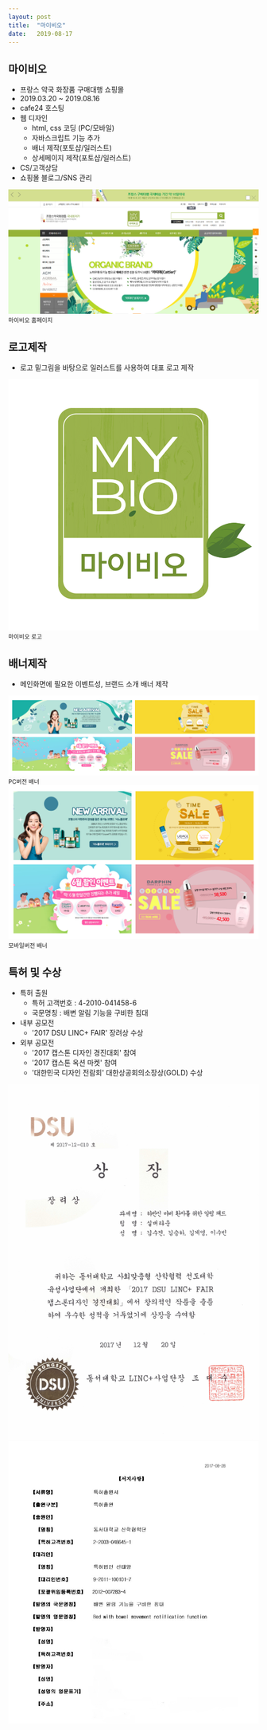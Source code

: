 ```yaml
---
layout: post
title:  "마이비오"
date:   2019-08-17
---
```


## 마이비오
* 프랑스 약국 화장품 구매대행 쇼핑몰
* 2019.03.20 ~ 2019.08.16
* cafe24 호스팅
* 웹 디자인
  * html, css 코딩 (PC/모바일)
  * 자바스크립트 기능 추가
  * 배너 제작(포토샵/일러스트)
  * 상세페이지 제작(포토샵/일러스트)
* CS/고객상담
* 쇼핑몰 블로그/SNS 관리

<img class="system" src="/assets/img/mybio/mybio.png">
<small>마이비오 홈페이지</small>

## 로고제작
* 로고 밑그림을 바탕으로 일러스트를 사용하여 대표 로고 제작
<img class="logo" src="/assets/img/mybio/logo.png">
<small>마이비오 로고</small>

## 배너제작
* 메인화면에 필요한 이벤트성, 브랜드 소개 배너 제작
<img class="system" src="/assets/img/mybio/pcv.png">
<small>PC버전 배너</small>
<img class="system" src="/assets/img/mybio/mbv.png">
<small>모바일버전 배너</small>

## 특허 및 수상
* 특허 출원
  * 특허 고객번호 : 4-2010-041458-6
  * 국문명칭 : 배변 알림 기능을 구비한 침대
* 내부 공모전
  * '2017 DSU LINC+ FAIR' 장려상 수상
* 외부 공모전
  * '2017 캡스톤 디자인 경진대회' 참여
  * '2017 캡스톤 옥션 마켓' 참여
  * '대한민국 디자인 전람회' 대한상공회의소장상(GOLD) 수상


<img class="price" src="/assets/img/price.jpg">
<img class="price" src="/assets/img/right.jpg">
